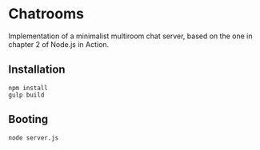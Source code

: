 # Chatrooms
Implementation of a minimalist multiroom chat server, based on the one in chapter 2 of Node.js in Action.

## Installation
```shell
npm install
gulp build
```

## Booting
```
node server.js
```
